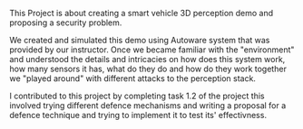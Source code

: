 This Project is about creating a smart vehicle 3D perception demo and proposing a security problem.

We created and simulated this demo using Autoware system that was provided by our instructor. Once we became familiar with the "environment" and understood the details and intricacies on how does this system work, how many sensors it has, what do they do and how do they work together we "played around" with different attacks to the perception stack.

I contributed to this project by completing task 1.2 of the project this involved trying different defence mechanisms and writing a proposal for a defence technique and trying to implement it to test its' effectivness. 
